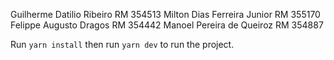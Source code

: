 Guilherme Datilio Ribeiro RM 354513
Milton Dias Ferreira Junior RM 355170
Felippe Augusto Dragos RM 354442
Manoel Pereira de Queiroz RM 354887


Run `yarn install` then run `yarn dev` to run the project.
